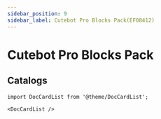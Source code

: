 ```yaml
---
sidebar_position: 9
sidebar_label: Cutebot Pro Blocks Pack(EF08412)
---
```


# Cutebot Pro Blocks Pack



## Catalogs

```mdx-code-block
import DocCardList from '@theme/DocCardList';

<DocCardList />
```
